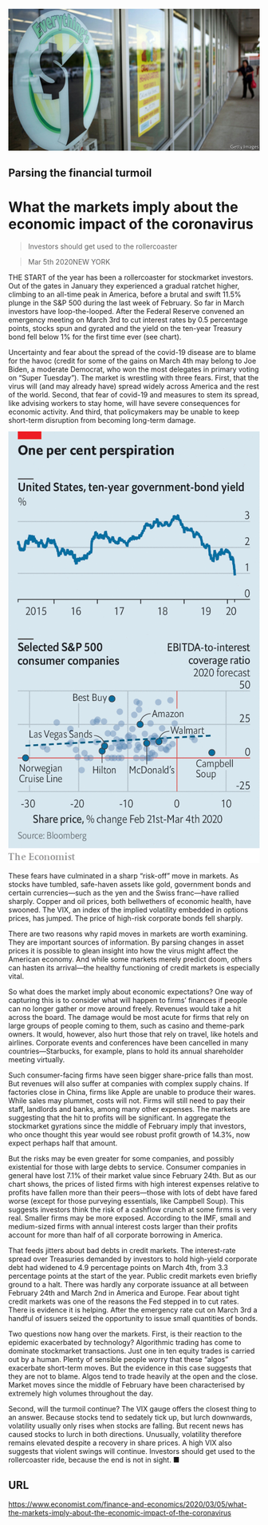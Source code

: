 ![](./images/20200307_FNP503.jpg)

## Parsing the financial turmoil

# What the markets imply about the economic impact of the coronavirus

> Investors should get used to the rollercoaster

> Mar 5th 2020NEW YORK

THE START of the year has been a rollercoaster for stockmarket investors. Out of the gates in January they experienced a gradual ratchet higher, climbing to an all-time peak in America, before a brutal and swift 11.5% plunge in the S&P 500 during the last week of February. So far in March investors have loop-the-looped. After the Federal Reserve convened an emergency meeting on March 3rd to cut interest rates by 0.5 percentage points, stocks spun and gyrated and the yield on the ten-year Treasury bond fell below 1% for the first time ever (see chart).

Uncertainty and fear about the spread of the covid-19 disease are to blame for the havoc (credit for some of the gains on March 4th may belong to Joe Biden, a moderate Democrat, who won the most delegates in primary voting on “Super Tuesday”). The market is wrestling with three fears. First, that the virus will (and may already have) spread widely across America and the rest of the world. Second, that fear of covid-19 and measures to stem its spread, like advising workers to stay home, will have severe consequences for economic activity. And third, that policymakers may be unable to keep short-term disruption from becoming long-term damage.



![](./images/20200307_FNC580.png)

These fears have culminated in a sharp “risk-off” move in markets. As stocks have tumbled, safe-haven assets like gold, government bonds and certain currencies—such as the yen and the Swiss franc—have rallied sharply. Copper and oil prices, both bellwethers of economic health, have swooned. The VIX, an index of the implied volatility embedded in options prices, has jumped. The price of high-risk corporate bonds fell sharply.

There are two reasons why rapid moves in markets are worth examining. They are important sources of information. By parsing changes in asset prices it is possible to glean insight into how the virus might affect the American economy. And while some markets merely predict doom, others can hasten its arrival—the healthy functioning of credit markets is especially vital.

So what does the market imply about economic expectations? One way of capturing this is to consider what will happen to firms’ finances if people can no longer gather or move around freely. Revenues would take a hit across the board. The damage would be most acute for firms that rely on large groups of people coming to them, such as casino and theme-park owners. It would, however, also hurt those that rely on travel, like hotels and airlines. Corporate events and conferences have been cancelled in many countries—Starbucks, for example, plans to hold its annual shareholder meeting virtually.

Such consumer-facing firms have seen bigger share-price falls than most. But revenues will also suffer at companies with complex supply chains. If factories close in China, firms like Apple are unable to produce their wares. While sales may plummet, costs will not. Firms will still need to pay their staff, landlords and banks, among many other expenses. The markets are suggesting that the hit to profits will be significant. In aggregate the stockmarket gyrations since the middle of February imply that investors, who once thought this year would see robust profit growth of 14.3%, now expect perhaps half that amount.

But the risks may be even greater for some companies, and possibly existential for those with large debts to service. Consumer companies in general have lost 7.1% of their market value since February 24th. But as our chart shows, the prices of listed firms with high interest expenses relative to profits have fallen more than their peers—those with lots of debt have fared worse (except for those purveying essentials, like Campbell Soup). This suggests investors think the risk of a cashflow crunch at some firms is very real. Smaller firms may be more exposed. According to the IMF, small and medium-sized firms with annual interest costs larger than their profits account for more than half of all corporate borrowing in America.

That feeds jitters about bad debts in credit markets. The interest-rate spread over Treasuries demanded by investors to hold high-yield corporate debt had widened to 4.9 percentage points on March 4th, from 3.3 percentage points at the start of the year. Public credit markets even briefly ground to a halt. There was hardly any corporate issuance at all between February 24th and March 2nd in America and Europe. Fear about tight credit markets was one of the reasons the Fed stepped in to cut rates. There is evidence it is helping. After the emergency rate cut on March 3rd a handful of issuers seized the opportunity to issue small quantities of bonds.

Two questions now hang over the markets. First, is their reaction to the epidemic exacerbated by technology? Algorithmic trading has come to dominate stockmarket transactions. Just one in ten equity trades is carried out by a human. Plenty of sensible people worry that these “algos” exacerbate short-term moves. But the evidence in this case suggests that they are not to blame. Algos tend to trade heavily at the open and the close. Market moves since the middle of February have been characterised by extremely high volumes throughout the day.

Second, will the turmoil continue? The VIX gauge offers the closest thing to an answer. Because stocks tend to sedately tick up, but lurch downwards, volatility usually only rises when stocks are falling. But recent news has caused stocks to lurch in both directions. Unusually, volatility therefore remains elevated despite a recovery in share prices. A high VIX also suggests that violent swings will continue. Investors should get used to the rollercoaster ride, because the end is not in sight. ■

## URL

https://www.economist.com/finance-and-economics/2020/03/05/what-the-markets-imply-about-the-economic-impact-of-the-coronavirus
